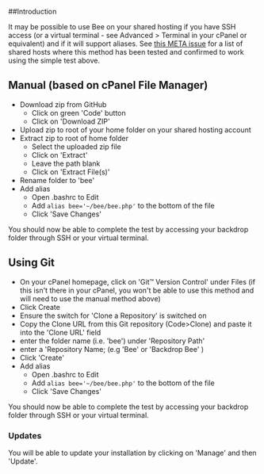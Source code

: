 ##Introduction

It may be possible to use Bee on your shared hosting if you have SSH access (or a virtual terminal - see Advanced > Terminal in your cPanel or equivalent) and if it will support aliases. See [this META issue](https://github.com/backdrop-contrib/bee/issues/154) for a list of shared hosts where this method has been tested and confirmed to work using the simple test above.

## Manual (based on cPanel File Manager)
- Download zip from GitHub
  - Click on green 'Code' button
  - Click on 'Download ZIP'
- Upload zip to root of your home folder on your shared hosting account
- Extract zip to root of home folder
  - Select the uploaded zip file
  - Click on 'Extract'
  - Leave the path blank
  - Click on 'Extract File(s)'
- Rename folder to 'bee'
- Add alias
  - Open .bashrc to Edit
  - Add `alias bee='~/bee/bee.php'` to the bottom of the file
  - Click 'Save Changes'

You should now be able to complete the test by accessing your backdrop folder through SSH or your virtual terminal.

## Using Git

- On your cPanel homepage, click on 'Git&#x2122; Version Control' under Files (if this isn't there in your cPanel, you won't be able to use this method and will need to use the manual method above)
- Click Create
- Ensure the switch for 'Clone a Repository' is switched on
- Copy the Clone URL from this Git repository (Code>Clone) and paste it into the 'Clone URL' field
- enter the folder name (i.e. 'bee') under 'Repository Path'
- enter a 'Repository Name; (e.g 'Bee' or 'Backdrop Bee' )
- Click 'Create'
- Add alias
  - Open .bashrc to Edit
  - Add `alias bee='~/bee/bee.php'` to the bottom of the file
  - Click 'Save Changes'

You should now be able to complete the test by accessing your backdrop folder through SSH or your virtual terminal.

### Updates
You will be able to update your installation by clicking on 'Manage' and then 'Update'.